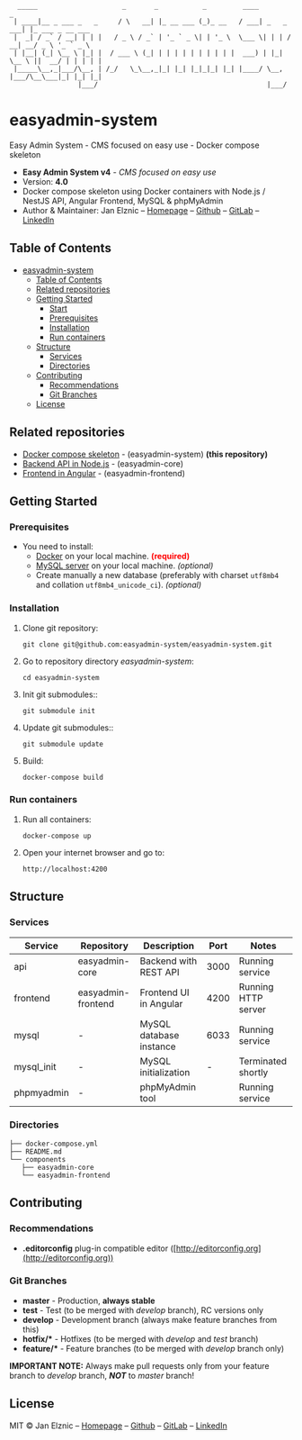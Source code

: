 ```
  _____                     _       _           _         ____            _                 
 | ____|__ _ ___ _   _     / \   __| |_ __ ___ (_)_ __   / ___| _   _ ___| |_ ___ _ __ ___  
 |  _| / _` / __| | | |   / _ \ / _` | '_ ` _ \| | '_ \  \___ \| | | / __| __/ _ \ '_ ` _ \ 
 | |__| (_| \__ \ |_| |  / ___ \ (_| | | | | | | | | | |  ___) | |_| \__ \ ||  __/ | | | | |
 |_____\__,_|___/\__, | /_/   \_\__,_|_| |_| |_|_|_| |_| |____/ \__, |___/\__\___|_| |_| |_|
                 |___/                                          |___/                       
```

# easyadmin-system
Easy Admin System - CMS focused on easy use - Docker compose skeleton

* **Easy Admin System v4** - *CMS focused on easy use*
* Version: __4.0__
* Docker compose skeleton using Docker containers with Node.js / NestJS API, Angular Frontend, MySQL & phpMyAdmin
* Author & Maintainer: Jan Elznic – [Homepage](https://janelznic.cz) – [Github](https://github.com/janelznic) – [GitLab](https://gitlab.elznic.net/janelznic) – [LinkedIn](https://linkedin.com/in/janelznic/)


## Table of Contents
- [easyadmin-system](#easyadmin-system)
  - [Table of Contents](#table-of-contents)
  - [Related repositories](#related-repositories)
  - [Getting Started](#getting-started)
    - [Start](#start)
    - [Prerequisites](#prerequisites)
    - [Installation](#installation)
    - [Run containers](#run-containers)
  - [Structure](#structure)
    - [Services](#services)
    - [Directories](#directories)
  - [Contributing](#development)
    - [Recommendations](#recommendations)
    - [Git Branches](#git-branches)
  - [License](#license)


## Related repositories
* [Docker compose skeleton](https://github.com/easyadmin-system/easyadmin-system) - (easyadmin-system) **(this repository)**
* [Backend API in Node.js](https://github.com/easyadmin-system/easyadmin-core) - (easyadmin-core)
* [Frontend in Angular](https://github.com/easyadmin-system/easyadmin-frontend) - (easyadmin-frontend)


## Getting Started


### Prerequisites

* You need to install:
  * [Docker](https://docs.docker.com/get-docker/) on your local machine. **<span style="color:red">(required)</span>**
  * [MySQL server](https://dev.mysql.com/doc/refman/8.0/en/installing.html) on your local machine. _(optional)_
  * Create manually a new database (preferably with charset `utf8mb4` and collation `utf8mb4_unicode_ci`). _(optional)_


### Installation

1. Clone git repository:

   `git clone git@github.com:easyadmin-system/easyadmin-system.git`


2. Go to repository directory *easyadmin-system*:

   `cd easyadmin-system`


3. Init git submodules::

   `git submodule init`


4. Update git submodules::

   `git submodule update`


5. Build:

   `docker-compose build`


### Run containers

1. Run all containers:

   `docker-compose up`


2. Open your internet browser and go to:

   `http://localhost:4200`


## Structure


### Services
| Service    | Repository         | Description             | Port | Notes               |
|------------|--------------------|-------------------------|------|---------------------|
| api        | easyadmin-core     | Backend with REST API   | 3000 | Running service     |
| frontend   | easyadmin-frontend | Frontend UI in Angular  | 4200 | Running HTTP server |
| mysql      | -                  | MySQL database instance | 6033 | Running service     |
| mysql_init | -                  | MySQL initialization    | -    | Terminated shortly  |
| phpmyadmin | -                  | phpMyAdmin tool         |      | Running service     |


### Directories
```
├── docker-compose.yml
├── README.md
└── components
   ├── easyadmin-core
   └── easyadmin-frontend
```


## Contributing

### Recommendations
* **.editorconfig** plug-in compatible editor ([http://editorconfig.org](http://editorconfig.org))

### Git Branches
* __master__ - Production, __always stable__
* __test__ - Test (to be merged with *develop* branch), RC versions only
* __develop__ - Development branch (always make feature branches from this)
* __hotfix/*__ - Hotfixes (to be merged with *develop* and *test* branch)
* __feature/*__ - Feature branches (to be merged with *develop* branch only)

__IMPORTANT NOTE:__ Always make pull requests only from your feature branch to *develop* branch, ***NOT*** to *master* branch!


## License

MIT © Jan Elznic – [Homepage](https://janelznic.cz) – [Github](https://github.com/janelznic) – [GitLab](https://gitlab.elznic.net/janelznic) – [LinkedIn](https://linkedin.com/in/janelznic/)
